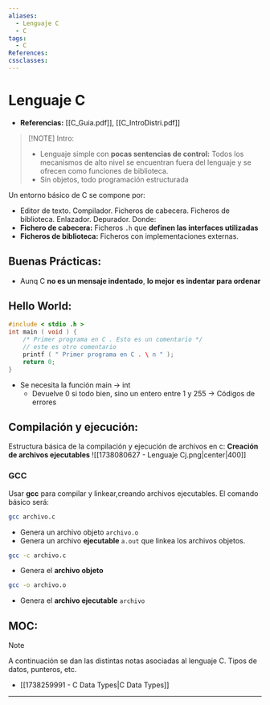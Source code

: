 ```yaml
---
aliases:
  - Lenguaje C
  - C
tags:
  - C
References: 
cssclasses:
---
```

# Lenguaje C
+ **Referencias:** [[C_Guia.pdf]], [[C_IntroDistri.pdf]]

> [!NOTE]  Intro:
> +  Lenguaje simple con **pocas sentencias de control:** Todos los mecanismos de alto nivel se encuentran fuera del lenguaje y se ofrecen como funciones de biblioteca.
> + Sin objetos, todo programación estructurada


Un entorno básico de C se compone por:
+ Editor de texto. Compilador. Ficheros de cabecera. Ficheros de biblioteca. Enlazador. Depurador.
Donde: 
+ **Fichero de cabecera:** Ficheros `.h` que **definen las interfaces utilizadas**
+ **Ficheros de biblioteca:** Ficheros con implementaciones externas. 

## Buenas Prácticas: 
+ Aunq C **no es un mensaje indentado**, **lo mejor es indentar para ordenar**
## Hello World: 
``` c
#include < stdio .h > 
int main ( void ) { 
	/* Primer programa en C . Esto es un comentario */ 
	// este es otro comentario 
	printf ( " Primer programa en C . \ n " ); 
	return 0; 
}
```
+ Se necesita la función main → int 
	+ Devuelve 0 si todo bien, sino un entero entre 1 y 255 → Códigos de errores

## Compilación y ejecución:
Estructura básica de la compilación y ejecución de archivos en c: **Creación de archivos ejecutables**
![[1738080627 - Lenguaje Cj.png|center|400]]
### GCC
Usar **gcc** para compilar y linkear,creando archivos ejecutables. El comando básico será:
```sh
gcc archivo.c
```
+ Genera un archivo objeto `archivo.o` 
+ Genera un archivo **ejecutable** `a.out` que linkea los archivos objetos. 

```sh
gcc -c archivo.c
```
+ Genera el **archivo objeto**

```sh
gcc -o archivo.o
```
+ Genera el **archivo ejecutable** `archivo` 

## MOC: 
> [!NOTE] 
> A continuación se dan las distintas notas asociadas al lenguaje C. Tipos de datos, punteros, etc.
+ [[1738259991 - C Data Types|C Data Types]]
***